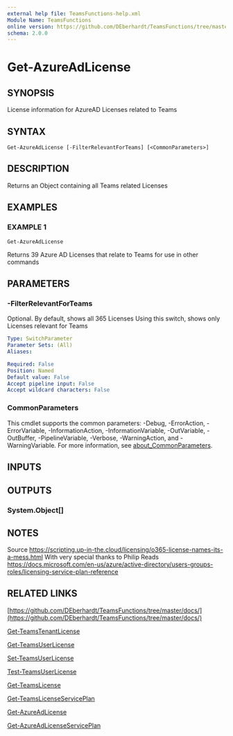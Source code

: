 ```yaml
---
external help file: TeamsFunctions-help.xml
Module Name: TeamsFunctions
online version: https://github.com/DEberhardt/TeamsFunctions/tree/master/docs/
schema: 2.0.0
---
```


# Get-AzureAdLicense

## SYNOPSIS
License information for AzureAD Licenses related to Teams

## SYNTAX

```
Get-AzureAdLicense [-FilterRelevantForTeams] [<CommonParameters>]
```

## DESCRIPTION
Returns an Object containing all Teams related Licenses

## EXAMPLES

### EXAMPLE 1
```
Get-AzureAdLicense
```

Returns 39 Azure AD Licenses that relate to Teams for use in other commands

## PARAMETERS

### -FilterRelevantForTeams
Optional.
By default, shows all 365 Licenses
Using this switch, shows only Licenses relevant for Teams

```yaml
Type: SwitchParameter
Parameter Sets: (All)
Aliases:

Required: False
Position: Named
Default value: False
Accept pipeline input: False
Accept wildcard characters: False
```

### CommonParameters
This cmdlet supports the common parameters: -Debug, -ErrorAction, -ErrorVariable, -InformationAction, -InformationVariable, -OutVariable, -OutBuffer, -PipelineVariable, -Verbose, -WarningAction, and -WarningVariable. For more information, see [about_CommonParameters](http://go.microsoft.com/fwlink/?LinkID=113216).

## INPUTS

## OUTPUTS

### System.Object[]
## NOTES
Source
https://scripting.up-in-the.cloud/licensing/o365-license-names-its-a-mess.html
With very special thanks to Philip
Reads
https://docs.microsoft.com/en-us/azure/active-directory/users-groups-roles/licensing-service-plan-reference

## RELATED LINKS

[https://github.com/DEberhardt/TeamsFunctions/tree/master/docs/](https://github.com/DEberhardt/TeamsFunctions/tree/master/docs/)

[Get-TeamsTenantLicense]()

[Get-TeamsUserLicense]()

[Set-TeamsUserLicense]()

[Test-TeamsUserLicense]()

[Get-TeamsLicense]()

[Get-TeamsLicenseServicePlan]()

[Get-AzureAdLicense]()

[Get-AzureAdLicenseServicePlan]()


